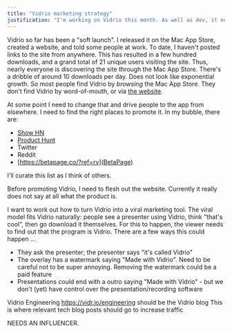 ```yaml
---
title: "Vidrio marketing strategy"
justification: "I'm working on Vidrio this month. As well as dev, it needs marketing. What's the strategy?"
---
```


Vidrio so far has been a "soft launch". I released it on the Mac App Store, created a website, and told some people at work. To date, I haven't posted links to the site from anywhere. This has resulted in a few hundred downloads, and a grand total of 21 unique users visiting the site. Thus, nearly everyone is discovering the site through the Mac App Store. There's a dribble of around 10 downloads per day. Does not look like exponential growth. So most people find Vidrio by _browsing_ the Mac App Store. They don't find Vidrio by word-of-mouth, or via [the website](https://vidr.io).

At some point I need to change that and drive people to the app from elsewhere. I need to find the right places to promote it. In my bubble, there are:

* [Show HN](https://news.ycombinator.com/)
* [Product Hunt](https://producthunt.com/)
* Twitter
* Reddit
* [https://betapage.co/?ref=rv](BetaPage)

I'll curate this list as I think of others.

Before promoting Vidrio, I need to flesh out the website. Currently it really does not say at all what the product is.

I want to work out how to turn Vidrio into a viral marketing tool. The viral model fits Vidrio naturally: people see a presenter using Vidrio, think "that's cool", then go download it themselves. For this to happen, the viewer needs to find out that the program is Vidrio. There are a few ways this could happen ...

* They ask the presenter; the presenter says "it's called Vidrio"
* The overlay has a watermark saying "Made with Vidrio". Need to be careful not to be super annoying. Removing the watermark could be a paid feature
* Presentations could end with a outro saying "Made with Vidrio" - but we don't (yet) have control over the presentation/recording software

Vidrio Engineering https://vidr.io/engineering should be the Vidrio blog
This is where relevant tech blog posts should go to increase traffic


NEEDS AN INFLUENCER.

